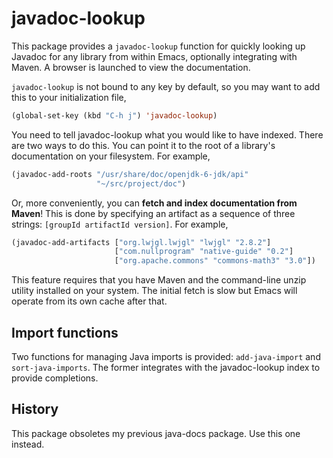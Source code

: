 # javadoc-lookup

This package provides a `javadoc-lookup` function for quickly looking
up Javadoc for any library from within Emacs, optionally integrating
with Maven. A browser is launched to view the documentation.

`javadoc-lookup` is not bound to any key by default, so you may want
to add this to your initialization file,

```el
(global-set-key (kbd "C-h j") 'javadoc-lookup)
````

You need to tell javadoc-lookup what you would like to have
indexed. There are two ways to do this. You can point it to the root
of a library's documentation on your filesystem. For example,

```el
(javadoc-add-roots "/usr/share/doc/openjdk-6-jdk/api"
                   "~/src/project/doc")
```

Or, more conveniently, you can **fetch and index documentation from
Maven**! This is done by specifying an artifact as a sequence of three
strings: `[groupId artifactId version]`. For example,

```el
(javadoc-add-artifacts ["org.lwjgl.lwjgl" "lwjgl" "2.8.2"]
                       ["com.nullprogram" "native-guide" "0.2"]
                       ["org.apache.commons" "commons-math3" "3.0"])
```

This feature requires that you have Maven and the command-line unzip
utility installed on your system. The initial fetch is slow but Emacs
will operate from its own cache after that.

## Import functions

Two functions for managing Java imports is provided: `add-java-import`
and `sort-java-imports`. The former integrates with the javadoc-lookup
index to provide completions.

## History

This package obsoletes my previous java-docs package. Use this one
instead.

